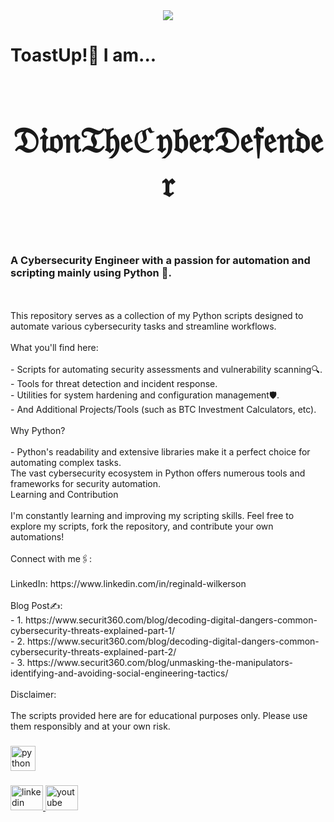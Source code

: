 <div align="center">
  <img src="https://profile-counter.glitch.me/DionTheCyberDefender/count.svg?"  />
</div>

###
<h1>ToastUp!🥂 I am...<h1>
<div align="center">
  <h1>𝔇𝔦𝔬𝔫𝔗𝔥𝔢ℭ𝔶𝔟𝔢𝔯𝔇𝔢𝔣𝔢𝔫𝔡𝔢𝔯<h1>
</div>
<h3>A Cybersecurity Engineer with a passion for automation and scripting mainly using Python 🐍.</h3><br>
  <br>This repository serves as a collection of my Python scripts designed to automate various cybersecurity tasks and streamline workflows.<br><br>What you'll find here:<br>
  <br>- Scripts for automating security assessments and vulnerability scanning🔍.<br> - Tools for threat detection and incident response.<br> - Utilities for system hardening and configuration management🛡.<br> - And Additional Projects/Tools (such as BTC Investment Calculators, etc).<br><br>Why Python?<br><br> - Python's readability and extensive libraries make it a perfect choice for automating complex tasks.<br>The vast cybersecurity ecosystem in Python offers numerous tools and frameworks for security automation.<br>Learning and Contribution<br><br>I'm constantly learning and improving my scripting skills. Feel free to explore my scripts, fork the repository, and contribute your own automations!<br><br>Connect with me🖇:<br><br>LinkedIn: https://www.linkedin.com/in/reginald-wilkerson<br><br>Blog Post✍: <br> - 1. https://www.securit360.com/blog/decoding-digital-dangers-common-cybersecurity-threats-explained-part-1/<br> - 2. https://www.securit360.com/blog/decoding-digital-dangers-common-cybersecurity-threats-explained-part-2/<br> - 3. https://www.securit360.com/blog/unmasking-the-manipulators-identifying-and-avoiding-social-engineering-tactics/<br><br>Disclaimer:<br><br>The scripts provided here are for educational purposes only. Please use them responsibly and at your own risk.</p>

###

<div align="left">
  <img src="https://cdn.jsdelivr.net/gh/devicons/devicon/icons/python/python-original.svg" height="40" alt="python logo"  />
</div>

###

<div align="left">
  <a href="https://www.linkedin.com/in/reginald-wilkerson" target="_blank">
    <img src="https://raw.githubusercontent.com/maurodesouza/profile-readme-generator/master/src/assets/icons/social/linkedin/default.svg" width="52" height="40" alt="linkedin logo"  />
  </a>
  <a href="https://www.youtube.com/@dionthecyberdefender" target="_blank">
    <img src="https://raw.githubusercontent.com/maurodesouza/profile-readme-generator/master/src/assets/icons/social/youtube/default.svg" width="52" height="40" alt="youtube logo"  />
  </a>
</div>

###

